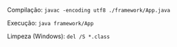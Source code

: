 Compilação: `javac -encoding utf8 ./framework/App.java`

Execução: `java framework/App`

Limpeza (Windows): `del /S *.class`